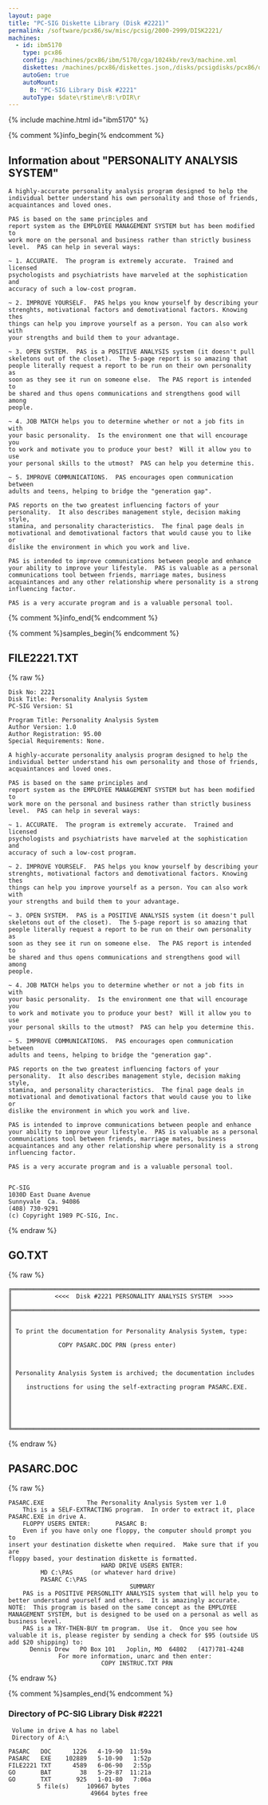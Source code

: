 ```yaml
---
layout: page
title: "PC-SIG Diskette Library (Disk #2221)"
permalink: /software/pcx86/sw/misc/pcsig/2000-2999/DISK2221/
machines:
  - id: ibm5170
    type: pcx86
    config: /machines/pcx86/ibm/5170/cga/1024kb/rev3/machine.xml
    diskettes: /machines/pcx86/diskettes.json,/disks/pcsigdisks/pcx86/diskettes.json
    autoGen: true
    autoMount:
      B: "PC-SIG Library Disk #2221"
    autoType: $date\r$time\rB:\rDIR\r
---
```


{% include machine.html id="ibm5170" %}

{% comment %}info_begin{% endcomment %}

## Information about "PERSONALITY ANALYSIS SYSTEM"

    A highly-accurate personality analysis program designed to help the
    individual better understand his own personality and those of friends,
    acquaintances and loved ones.
    
    PAS is based on the same principles and
    report system as the EMPLOYEE MANAGEMENT SYSTEM but has been modified to
    work more on the personal and business rather than strictly business
    level.  PAS can help in several ways:
    
    ~ 1. ACCURATE.  The program is extremely accurate.  Trained and licensed
    psychologists and psychiatrists have marveled at the sophistication and
    accuracy of such a low-cost program.
    
    ~ 2. IMPROVE YOURSELF.  PAS helps you know yourself by describing your
    strenghts, motivational factors and demotivational factors. Knowing thes
    things can help you improve yourself as a person. You can also work with
    your strengths and build them to your advantage.
    
    ~ 3. OPEN SYSTEM.  PAS is a POSITIVE ANALYSIS system (it doesn't pull
    skeletons out of the closet).  The 5-page report is so amazing that
    people literally request a report to be run on their own personality as
    soon as they see it run on someone else.  The PAS report is intended to
    be shared and thus opens communications and strengthens good will among
    people.
    
    ~ 4. JOB MATCH helps you to determine whether or not a job fits in with
    your basic personality.  Is the environment one that will encourage you
    to work and motivate you to produce your best?  Will it allow you to use
    your personal skills to the utmost?  PAS can help you determine this.
    
    ~ 5. IMPROVE COMMUNICATIONS.  PAS encourages open communication between
    adults and teens, helping to bridge the "generation gap".
    
    PAS reports on the two greatest influencing factors of your
    personality.  It also describes management style, decision making style,
    stamina, and personality characteristics.  The final page deals in
    motivational and demotivational factors that would cause you to like or
    dislike the environment in which you work and live.
    
    PAS is intended to improve communications between people and enhance
    your ability to improve your lifestyle.  PAS is valuable as a personal
    communications tool between friends, marriage mates, business
    acquaintances and any other relationship where personality is a strong
    influencing factor.
    
    PAS is a very accurate program and is a valuable personal tool.
{% comment %}info_end{% endcomment %}

{% comment %}samples_begin{% endcomment %}

## FILE2221.TXT

{% raw %}
```
Disk No: 2221                                                           
Disk Title: Personality Analysis System                                 
PC-SIG Version: S1                                                      
                                                                        
Program Title: Personality Analysis System                              
Author Version: 1.0                                                     
Author Registration: 95.00                                              
Special Requirements: None.                                             
                                                                        
A highly-accurate personality analysis program designed to help the     
individual better understand his own personality and those of friends,  
acquaintances and loved ones.                                           
                                                                        
PAS is based on the same principles and                                 
report system as the EMPLOYEE MANAGEMENT SYSTEM but has been modified to
work more on the personal and business rather than strictly business    
level.  PAS can help in several ways:                                   
                                                                        
~ 1. ACCURATE.  The program is extremely accurate.  Trained and licensed
psychologists and psychiatrists have marveled at the sophistication and 
accuracy of such a low-cost program.                                    
                                                                        
~ 2. IMPROVE YOURSELF.  PAS helps you know yourself by describing your  
strenghts, motivational factors and demotivational factors. Knowing thes
things can help you improve yourself as a person. You can also work with
your strengths and build them to your advantage.                        
                                                                        
~ 3. OPEN SYSTEM.  PAS is a POSITIVE ANALYSIS system (it doesn't pull   
skeletons out of the closet).  The 5-page report is so amazing that     
people literally request a report to be run on their own personality as 
soon as they see it run on someone else.  The PAS report is intended to 
be shared and thus opens communications and strengthens good will among 
people.                                                                 
                                                                        
~ 4. JOB MATCH helps you to determine whether or not a job fits in with 
your basic personality.  Is the environment one that will encourage you 
to work and motivate you to produce your best?  Will it allow you to use
your personal skills to the utmost?  PAS can help you determine this.   
                                                                        
~ 5. IMPROVE COMMUNICATIONS.  PAS encourages open communication between 
adults and teens, helping to bridge the "generation gap".               
                                                                        
PAS reports on the two greatest influencing factors of your             
personality.  It also describes management style, decision making style,
stamina, and personality characteristics.  The final page deals in      
motivational and demotivational factors that would cause you to like or 
dislike the environment in which you work and live.                     
                                                                        
PAS is intended to improve communications between people and enhance    
your ability to improve your lifestyle.  PAS is valuable as a personal  
communications tool between friends, marriage mates, business           
acquaintances and any other relationship where personality is a strong  
influencing factor.                                                     
                                                                        
PAS is a very accurate program and is a valuable personal tool.         
                                                                        
                                                                        
PC-SIG                                                                  
1030D East Duane Avenue                                                 
Sunnyvale  Ca. 94086                                                    
(408) 730-9291                                                          
(c) Copyright 1989 PC-SIG, Inc.                                         
```
{% endraw %}

## GO.TXT

{% raw %}
```
╔═════════════════════════════════════════════════════════════════════════╗
║            <<<<  Disk #2221 PERSONALITY ANALYSIS SYSTEM  >>>>           ║
╠═════════════════════════════════════════════════════════════════════════╣
║                                                                         ║
║ To print the documentation for Personality Analysis System, type:       ║
║             COPY PASARC.DOC PRN (press enter)                           ║
║                                                                         ║
║ Personality Analysis System is archived; the documentation includes     ║
║    instructions for using the self-extracting program PASARC.EXE.       ║
║                                                                         ║
║                                                                         ║
╚═════════════════════════════════════════════════════════════════════════╝
```
{% endraw %}

## PASARC.DOC

{% raw %}
```
PASARC.EXE            The Personality Analysis System ver 1.0
    This is a SELF-EXTRACTING program.  In order to extract it, place 
PASARC.EXE in drive A.  
    FLOPPY USERS ENTER:       PASARC B:
    Even if you have only one floppy, the computer should prompt you to 
insert your destination diskette when required.  Make sure that if you are 
floppy based, your destination diskette is formatted.  
                          HARD DRIVE USERS ENTER:   
         MD C:\PAS     (or whatever hard drive)
         PASARC C:\PAS  
                                  SUMMARY
    PAS is a POSITIVE PERSONLITY ANALYSIS system that will help you to 
better understand yourself and others.  It is amazingly accurate.  
NOTE:  This program is based on the same concept as the EMPLOYEE 
MANAGEMENT SYSTEM, but is designed to be used on a personal as well as 
business level. 
    PAS is a TRY-THEN-BUY tm program.  Use it.  Once you see how 
valuable it is, please register by sending a check for $95 (outside US 
add $20 shipping) to: 
      Dennis Drew   PO Box 101   Joplin, MO  64802   (417)781-4248
              For more information, unarc and then enter:    
                          COPY INSTRUC.TXT PRN 
```
{% endraw %}

{% comment %}samples_end{% endcomment %}

### Directory of PC-SIG Library Disk #2221

     Volume in drive A has no label
     Directory of A:\

    PASARC   DOC      1226   4-19-90  11:59a
    PASARC   EXE    102889   5-10-90   1:52p
    FILE2221 TXT      4589   6-06-90   2:55p
    GO       BAT        38   5-29-87  11:21a
    GO       TXT       925   1-01-80   7:06a
            5 file(s)     109667 bytes
                           49664 bytes free
